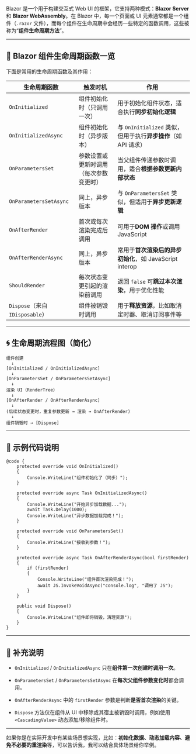 Blazor 是一个用于构建交互式 Web UI 的框架，它支持两种模式：**Blazor Server** 和 **Blazor WebAssembly**。在 Blazor 中，每一个页面或 UI 元素通常都是一个组件（`.razor` 文件），而每个组件在生命周期中会经历一些特定的函数调用，这些被称为“**组件生命周期方法**”。

---

## 🌱 Blazor 组件生命周期函数一览

下面是常用的生命周期函数及其作用：

| 生命周期函数                      | 触发时机                | 作用                                           |
| --------------------------- | ------------------- | -------------------------------------------- |
| `OnInitialized`             | 组件初始化时（只调用一次）       | 用于初始化组件状态，适合执行**同步初始化逻辑**                    |
| `OnInitializedAsync`        | 组件初始化时（异步版本）        | 与 `OnInitialized` 类似，但用于执行**异步操作**（如 API 请求） |
| `OnParametersSet`           | 参数设置或更新时调用（每次参数变更时） | 当父组件传递参数时调用，适合**根据参数更新内部状态**                 |
| `OnParametersSetAsync`      | 同上，异步版本             | 与 `OnParametersSet` 类似，但适用于**异步更新逻辑**        |
| `OnAfterRender`             | 首次或每次渲染完成后调用        | 可用于**DOM 操作**或调用 JavaScript                  |
| `OnAfterRenderAsync`        | 同上，异步版本             | 常用于**首次渲染后的异步初始化**，如 JavaScript interop      |
| `ShouldRender`              | 每次状态变更引起的渲染前调用      | 返回 `false` 可**跳过本次渲染**，用于优化性能                |
| `Dispose`（来自 `IDisposable`） | 组件被销毁时调用            | 用于**释放资源**，比如取消定时器、取消订阅事件等                   |

---

## 🌀 生命周期流程图（简化）

```plaintext
组件创建
  ↓
[OnInitialized / OnInitializedAsync]
  ↓
[OnParametersSet / OnParametersSetAsync]
  ↓
渲染 UI（RenderTree）
  ↓
[OnAfterRender / OnAfterRenderAsync]
  ↓
(后续状态变更时，重复参数更新 → 渲染 → OnAfterRender)
  ↓
组件销毁时 → [Dispose]
```

---

## 🧠 示例代码说明

```razor
@code {
    protected override void OnInitialized()
    {
        Console.WriteLine("组件初始化了（同步）");
    }

    protected override async Task OnInitializedAsync()
    {
        Console.WriteLine("开始异步加载数据...");
        await Task.Delay(1000);
        Console.WriteLine("异步数据加载完成！");
    }

    protected override void OnParametersSet()
    {
        Console.WriteLine("接收到参数！");
    }

    protected override async Task OnAfterRenderAsync(bool firstRender)
    {
        if (firstRender)
        {
            Console.WriteLine("组件首次渲染完成！");
            await JS.InvokeVoidAsync("console.log", "调用了 JS");
        }
    }

    public void Dispose()
    {
        Console.WriteLine("组件即将销毁，清理资源");
    }
}
```

---

## 🧩 补充说明

- `OnInitialized` / `OnInitializedAsync` 只在**组件第一次创建时调用一次**。
    
- `OnParametersSet` / `OnParametersSetAsync` 在**每次父组件参数变化时**都会调用。
    
- `OnAfterRenderAsync` 中的 `firstRender` 参数是判断**是否首次渲染**的关键。
    
- `Dispose` 方法仅在组件从 UI 中移除或其宿主被销毁时调用，例如使用 `<CascadingValue>` 动态添加/移除组件时。
    

---

如果你是在实际开发中有某些场景想实现，比如：**初始化数据、动态加载内容、避免不必要的重渲染**等，可以告诉我，我可以结合具体场景给你举例。
